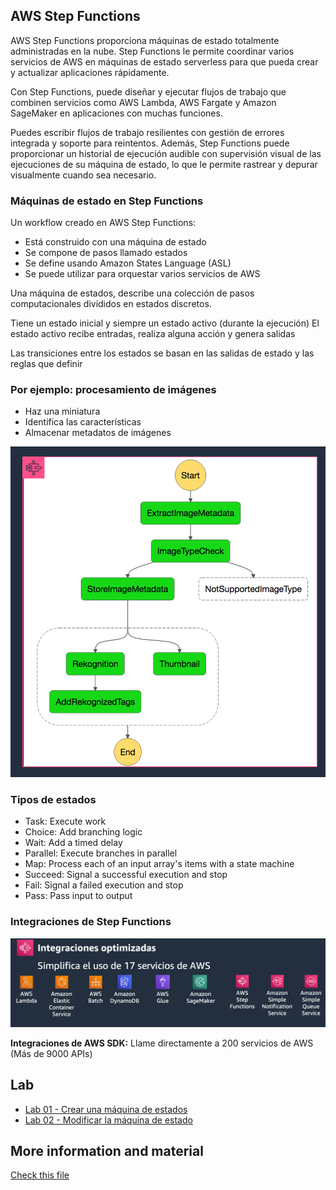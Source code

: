 ## AWS Step Functions

AWS Step Functions proporciona máquinas de estado totalmente administradas en la nube.
Step Functions le permite coordinar varios servicios de AWS en máquinas de estado serverless para que pueda crear y actualizar aplicaciones rápidamente.

Con Step Functions, puede diseñar y ejecutar flujos de trabajo que combinen servicios como AWS Lambda, AWS Fargate y Amazon SageMaker en aplicaciones con muchas funciones.

Puedes escribir flujos de trabajo resilientes con gestión de errores integrada y soporte para reintentos. Además, Step Functions puede proporcionar un historial de ejecución audible con supervisión visual de las ejecuciones de su máquina de estado, lo que le permite rastrear y depurar visualmente cuando sea necesario.

### Máquinas de estado en Step Functions

Un workflow creado en AWS Step Functions:

- Está construido con una máquina de estado
- Se compone de pasos llamado estados
- Se define usando Amazon States Language (ASL)
- Se puede utilizar para orquestar varios servicios de AWS

Una máquina de estados, describe una colección de pasos computacionales divididos en estados discretos.

Tiene un estado inicial y siempre un estado activo (durante la ejecución) El estado activo recibe entradas, realiza alguna acción y genera salidas

Las transiciones entre los estados se basan en las salidas de estado y las reglas que definir

### Por ejemplo: procesamiento de imágenes

- Haz una miniatura
- Identifica las características
- Almacenar metadatos de imágenes

![images](./images/01.png)

### Tipos de estados

- Task: Execute work
- Choice: Add branching logic
- Wait: Add a timed delay
- Parallel: Execute branches in parallel
- Map: Process each of an input array's items with a state machine
- Succeed: Signal a successful execution and stop
- Fail: Signal a failed execution and stop
- Pass: Pass input to output

### Integraciones de Step Functions

![images](./images/02.png)

**Integraciones de AWS SDK:** Llame directamente a 200 servicios de AWS (Más de 9000 APIs)

## Lab

- [Lab 01 - Crear una máquina de estados](../../labs/34-step-functions/34-01-lab.md)
- [Lab 02 - Modificar la máquina de estado](../../labs/34-step-functions/34-02-lab.md)

## More information and material

[Check this file](materiales.md)
